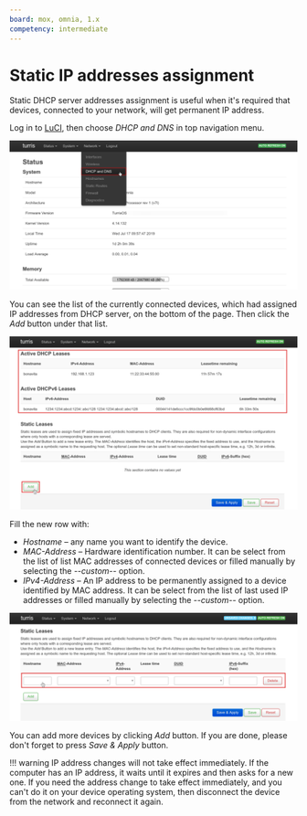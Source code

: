 ```yaml
---
board: mox, omnia, 1.x
competency: intermediate
---
```

# Static IP addresses assignment

Static DHCP server addresses assignment is useful when it's required that devices, connected to your network, will get 
permanent IP address.

Log in to [LuCI](../luci.md), then choose _DHCP and DNS_ in top navigation menu.

![Screenshot 1](screenshot-1.png)

You can see the list of the currently connected devices, which had assigned IP addresses from DHCP server, on the bottom
of the page. Then click the _Add_ button under that list.

![Screenshot 1](screenshot-2.png)

Fill the new row with:

 * _Hostname_ – any name you want to identify the device.
 * _MAC-Address_ – Hardware identification number. It can be select from the list of list MAC addresses of connected
devices or filled manually by selecting the *\-\-custom\-\-* option.
 * _IPv4-Address_ – An IP address to be permanently assigned to a device identified by MAC address. It can be select
from the list of last used IP addresses or filled manually by selecting the *\-\-custom\-\-* option.

![Screenshot 1](screenshot-3.png)

You can add more devices by clicking _Add_ button. If you are done, please don't forget to press _Save & Apply_ button.

!!! warning
    IP address changes will not take effect immediately. If the computer has an IP address, it waits until it expires
    and then asks for a new one. If you need the address change to take effect immediately, and you can't do it on your
    device operating system, then disconnect the device from the network and reconnect it again.
